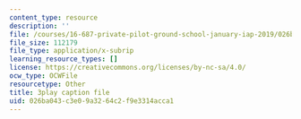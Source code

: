 ```yaml
---
content_type: resource
description: ''
file: /courses/16-687-private-pilot-ground-school-january-iap-2019/026ba043c3e09a3264c2f9e3314acca1_edLnZgF9mUg.srt
file_size: 112179
file_type: application/x-subrip
learning_resource_types: []
license: https://creativecommons.org/licenses/by-nc-sa/4.0/
ocw_type: OCWFile
resourcetype: Other
title: 3play caption file
uid: 026ba043-c3e0-9a32-64c2-f9e3314acca1
---
```


